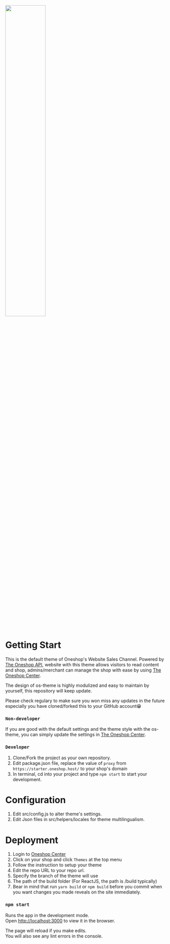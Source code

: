 <img src="https://cdn.oneshop.cloud/autox480/EDC26E30-0190-4F3C-845B-9C92875835DC.png" width="50%"/>

# Getting Start
This is the default theme of Oneshop's Website Sales Channel. Powered by [The Oneshop API](https://doc.oneshop.dev), website with this theme allows visitors to read content and shop, admins/merchant can manage the shop with ease by using [The Oneshop Center](https://center.oneshop.host).

The design of os-theme is highly modulized and easy to maintain by yourself, this repository will keep update. 

Please check regulary to make sure you won miss any updates in the future especially you have cloned/forked this to your GitHub account😁



### `Non-developer`
If you are good with the default settings and the theme style with the os-theme, you can simply update the settings in [The Oneshop Center](https://center.oneshop.host).


### `Developer`
1. Clone/Fork the project as your own repository.
2. Edit package.json file, replace the value of `proxy` from `https://starter.oneshop.host/` to your shop's domain
3. In terminal, cd into your project and type `npm start` to start your development.

# Configuration
1. Edit src/config.js to alter theme's settings.
2. Edit Json files in src/helpers/locales for theme multilingualism.

# Deployment
1. Login to [Oneshop Center](https://center.oneshop.cloud)
2. Click on your shop and click `Themes` at the top menu
3. Follow the instruction to setup your theme
4. Edit the repo URL to your repo url.
5. Specify the branch of the theme will use
6. The path of the build folder (For ReactJS, the path is /build typically)
4. Bear in mind that run `yarn build` or `npm build` before you commit when you want changes you made reveals on the site immediately.


### `npm start`
Runs the app in the development mode.<br>
Open [http://localhost:3000](http://localhost:3000) to view it in the browser.

The page will reload if you make edits.<br>
You will also see any lint errors in the console.
